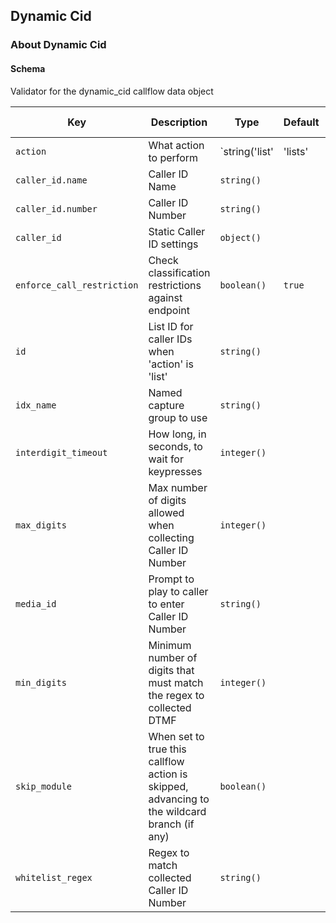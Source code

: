 ## Dynamic Cid

### About Dynamic Cid

#### Schema

Validator for the dynamic_cid callflow data object



Key | Description | Type | Default | Required | Support Level
--- | ----------- | ---- | ------- | -------- | -------------
`action` | What action to perform | `string('list' | 'lists' | 'manual' | 'static')` |   | `false` |  
`caller_id.name` | Caller ID Name | `string()` |   | `false` |  
`caller_id.number` | Caller ID Number | `string()` |   | `false` |  
`caller_id` | Static Caller ID settings | `object()` |   | `false` |  
`enforce_call_restriction` | Check classification restrictions against endpoint | `boolean()` | `true` | `false` |  
`id` | List ID for caller IDs when 'action' is 'list' | `string()` |   | `false` |  
`idx_name` | Named capture group to use | `string()` |   | `false` |  
`interdigit_timeout` | How long, in seconds, to wait for keypresses | `integer()` |   | `false` |  
`max_digits` | Max number of digits allowed when collecting Caller ID Number | `integer()` |   | `false` |  
`media_id` | Prompt to play to caller to enter Caller ID Number | `string()` |   | `false` |  
`min_digits` | Minimum number of digits that must match the regex to collected DTMF | `integer()` |   | `false` |  
`skip_module` | When set to true this callflow action is skipped, advancing to the wildcard branch (if any) | `boolean()` |   | `false` |  
`whitelist_regex` | Regex to match collected Caller ID Number | `string()` |   | `false` |  



